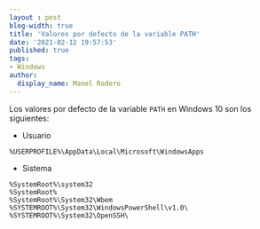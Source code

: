 ```yaml
---
layout : post
blog-width: true
title: 'Valores por defecto de la variable PATH'
date: '2021-02-12 19:57:53'
published: true
tags:
- Windows
author:
  display_name: Manel Rodero
---
```


Los valores por defecto de la variable `PATH` en Windows 10 son los siguientes:

* Usuario

```
%USERPROFILE%\AppData\Local\Microsoft\WindowsApps
```

* Sistema

```
%SystemRoot%\system32
%SystemRoot%
%SystemRoot%\System32\Wbem
%SYSTEMROOT%\System32\WindowsPowerShell\v1.0\
%SYSTEMROOT%\System32\OpenSSH\
```
